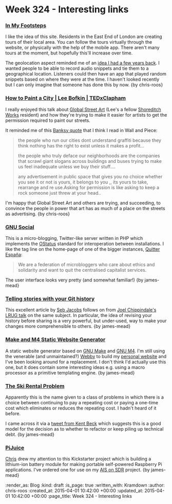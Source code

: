Week 324 - Interesting links
============================

### [In My Footsteps](http://www.inmyfootsteps.org/)

I like the idea of this site. Residents in the East End of London are creating tours of their local area. You can follow the tours virtually through the website, or physically with the help of the mobile app. There aren't many tours at the moment, but hopefully this'll increase over time.

The geolocation aspect reminded me of an [idea I had a few years back][geolocated-audio]. I wanted people to be able to record audio snippets and tie them to a geographical location. Listeners could then have an app that played random snippets based on where they were at the time. I haven't looked recently but I can only imagine that someone has done this by now. {by chris-roos}

[geolocated-audio]: http://chrisroos.co.uk/blog/2009-09-14-pouring-factlets-into-your-brain-holder-via-your-ear-sieves


### [How to Paint a City | Lee Bofkin | TEDxClapham](https://www.youtube.com/watch?v=CoTNhzztj2s)

I really enjoyed this talk about [Global Street Art][] (Lee's a fellow [Shoreditch Works][] resident) and how they're trying to make it easier for artists to get the permission required to paint our streets.

It reminded me of this [Banksy quote][] that I think I read in Wall and Piece:

> the people who run our cities dont understand graffiti because they think nothing has the right to exist unless it makes a profit...
>
> the people who truly deface our neighborhoods are the companies that scrawl giant slogans across buildings and buses trying to make us feel inadequate unless we buy their stuff....
>
> any advertisement in public space that gives you no choice whether you see it or not is yours, it belongs to you ,, its yours to take, rearrange and re use.Asking for permission is like asking to keep a rock someone just threw at your head..

I'm happy that Global Street Art and others are trying, and succeeding, to convince the people in power that art has as much of a place on the streets as advertising. {by chris-roos}


### [GNU Social](https://gnu.io/social/)

This is a micro-blogging, Twitter-like server written in PHP which implements the [OStatus][] standard for interoperation between installations. I like the tag line on the home-page of one of the bigger instances, [Quitter España][]:

> We are a federation of microbloggers who care about ethics and solidarity and want to quit the centralised capitalist services.

The user interface looks very pretty (and somewhat familiar!) {by james-mead}


### [Telling stories with your Git history](https://about.futurelearn.com/blog/telling-stories-with-your-git-history/)

This excellent article by [Seb Jacobs][] follows on from [Joel Chippindale's LRUG talk][] on the same subject. In particular, the idea of revising your history before sharing is a very powerful, but under-used, way to make your changes more comprehensible to others. {by james-mead}


### [Make and M4 Static Website Generator](http://datagrok.github.io/m4-bakery/)

A static website generator based on [GNU Make][] and [GNU M4][]. I'm still using the venerable (and unmaintained?) [Webby][] to build my [personal website][James' Personal Website] and I've been looking around for a replacement. I don't think I'd actually use this one, but it does contain some interesting ideas e.g. using a macro processor as a primitive templating engine. {by james-mead}


### [The Ski Rental Problem](http://en.wikipedia.org/wiki/Ski_rental_problem)

Apparently this is the name given to a class of problems in which there is a choice between continuing to pay a repeating cost or paying a one-time cost which eliminates or reduces the repeating cost. I hadn't heard of it before.

I came across it via a [tweet from Kent Beck][] which suggests this is a good model for the decision as to whether to refactor or keep piling up technical debt. {by james-mead}

### [PiJuice](https://www.kickstarter.com/projects/1895460425/pijuice-a-portable-project-platform-for-every-rasp/description)

[Chris][] drew my attention to this Kickstarter project which is building a lithium-ion battery module for making portable self-powered Raspberry Pi applications. I've ordered one for use on my [AIS on SDR][] project. {by james-mead}


[Banksy quote]: https://www.goodreads.com/quotes/163503-the-people-who-run-our-cities-dont-understand-graffiti-because
[Global Street Art]: http://globalstreetart.com/
[Shoreditch Works]: http://shoreditchworks.com/
[Webby]: http://webby.rubyforge.org
[GNU Make]: http://www.gnu.org/software/make/
[GNU M4]: http://www.gnu.org/software/m4/
[James' Personal Website]: http://jamesmead.org/
[OStatus]: http://en.wikipedia.org/wiki/OStatus
[Quitter España]: https://quitter.es/
[Seb Jacobs]: https://www.sebjacobs.com/
[Joel Chippindale's LRUG talk]: https://skillsmatter.com/skillscasts/6128-telling-stories-through-your-commits
[tweet from Kent Beck]: https://twitter.com/KentBeck/status/583757724304994304
[Chris]: /chris-roos
[AIS on SDR]: https://github.com/freerange/ais-on-sdr

:render_as: Blog
:kind: draft
:is_page: true
:written_with: Kramdown
:author: chris-roos
:created_at: 2015-04-01 10:42:00 +00:00
:updated_at: 2015-04-01 10:42:00 +00:00
:page_title: Week 324 - Interesting links
